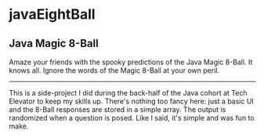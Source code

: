 # javaEightBall
Java Magic 8-Ball
-----------------

Amaze your friends with the spooky predictions of the Java Magic 8-Ball. It knows all.
Ignore the words of the Magic 8-Ball at your own peril.

-----------------

This is a side-project I did during the back-half of the Java cohort at Tech Elevator 
to keep my skills up. There's nothing too fancy here: just a basic UI and the 8-Ball
responses are stored in a simple array. The output is randomized when a question is
posed. Like I said, it's simple and was fun to make.
